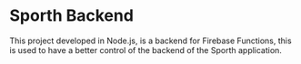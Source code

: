 # Sporth Backend

This project developed in Node.js, is a backend for Firebase Functions, 
this is used to have a better control of the backend of the Sporth application.
